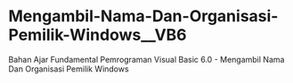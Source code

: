 # Mengambil-Nama-Dan-Organisasi-Pemilik-Windows__VB6
Bahan Ajar Fundamental Pemrograman Visual Basic 6.0 - Mengambil Nama Dan Organisasi Pemilik Windows
